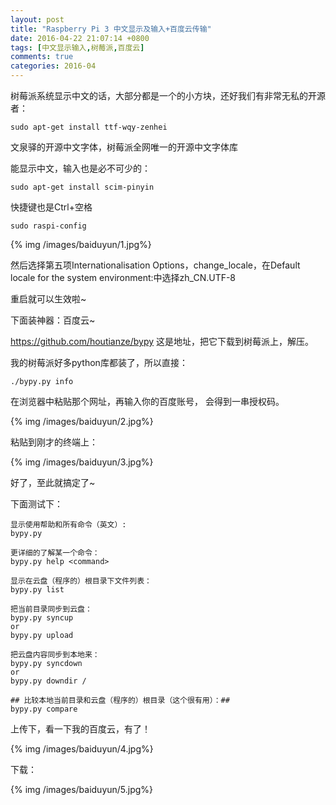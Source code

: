 ```yaml
---
layout: post
title: "Raspberry Pi 3 中文显示及输入+百度云传输"
date: 2016-04-22 21:07:14 +0800
tags: [中文显示输入,树莓派,百度云]
comments: true
categories: 2016-04
---
```

树莓派系统显示中文的话，大部分都是一个的小方块，还好我们有非常无私的开源者：
```
sudo apt-get install ttf-wqy-zenhei
```
文泉驿的开源中文字体，树莓派全网唯一的开源中文字体库

能显示中文，输入也是必不可少的：<!--more-->
```
sudo apt-get install scim-pinyin
```
快捷键也是Ctrl+空格
```
sudo raspi-config
```

{% img /images/baiduyun/1.jpg%}  


然后选择第五项Internationalisation Options，change_locale，在Default locale for the system environment:中选择zh_CN.UTF-8

重启就可以生效啦~

下面装神器：百度云~

https://github.com/houtianze/bypy
这是地址，把它下载到树莓派上，解压。


我的树莓派好多python库都装了，所以直接：
```
./bypy.py info
```

在浏览器中粘贴那个网址，再输入你的百度账号，
会得到一串授权码。

{% img /images/baiduyun/2.jpg%}  

粘贴到刚才的终端上：

{% img /images/baiduyun/3.jpg%}  

好了，至此就搞定了~

下面测试下：
```
显示使用帮助和所有命令（英文）: 
bypy.py 

更详细的了解某一个命令： 
bypy.py help <command> 

显示在云盘（程序的）根目录下文件列表： 
bypy.py list 

把当前目录同步到云盘： 
bypy.py syncup 
or 
bypy.py upload 

把云盘内容同步到本地来： 
bypy.py syncdown 
or 
bypy.py downdir / 

## 比较本地当前目录和云盘（程序的）根目录（这个很有用）：## 
bypy.py compare
```



上传下，看一下我的百度云，有了！
  
{% img /images/baiduyun/4.jpg%} 

下载：

{% img /images/baiduyun/5.jpg%} 
 
